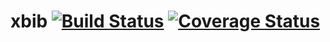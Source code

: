 # xbib [![Build Status](https://travis-ci.org/xbib/xbib.svg?branch=master)](https://travis-ci.org/xbib/xbib) [![Coverage Status](https://coveralls.io/repos/xbib/xbib/badge.png?branch=master)](https://coveralls.io/r/xbib/xbib)
